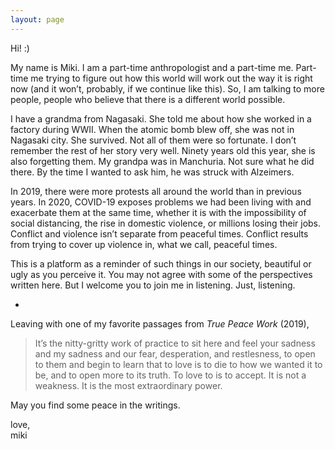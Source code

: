 ```yaml
---
layout: page
---
```




Hi! :)

My name is Miki. I am a part-time anthropologist and a part-time me. Part-time me trying to figure out how this world will work out the way it is right now (and it won’t, probably, if we continue like this). So, I am talking to more people, people who believe that there is a different world possible.

I have a grandma from Nagasaki. She told me about how she worked in a factory during WWII. When the atomic bomb blew off, she was not in Nagasaki city. She survived. Not all of them were so fortunate. I don’t remember the rest of her story very well. Ninety years old this year, she is also forgetting them. My grandpa was in Manchuria. Not sure what he did there. By the time I wanted to ask him, he was struck with Alzeimers. 

In 2019, there were more protests all around the world than in previous years. In 2020, COVID-19 exposes problems we had been living with and exacerbate them at the same time, whether it is with the impossibility of social distancing, the rise in domestic violence, or millions losing their jobs. Conflict and violence isn’t separate from peaceful times. Conflict results from trying to cover up violence in, what we call, peaceful times.

This is a platform as a reminder of such things in our society, beautiful or ugly as you perceive it. You may not agree with some of the perspectives written here. But I welcome you to join me in listening. Just, listening.

-

Leaving with one of my favorite passages from _True Peace Work_ (2019),

>It’s the nitty-gritty work of practice to sit here and feel your sadness and my sadness and our fear, desperation, and restlesness, to open to them and begin to learn that to love is to die to how we wanted it to be, and to open more to its truth. To love to is to accept. It is not a weakness. It is the most extraordinary power.

May you find some peace in the writings.

love, <br/>
miki






 